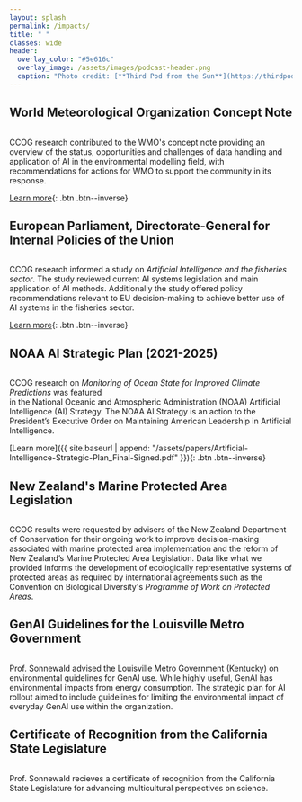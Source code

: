 ```yaml
---
layout: splash
permalink: /impacts/
title: " "
classes: wide
header:
  overlay_color: "#5e616c"
  overlay_image: /assets/images/podcast-header.png
  caption: "Photo credit: [**Third Pod from the Sun**](https://thirdpodfromthesun.com/)"
---
```


## World Meteorological Organization Concept Note

<figure style="width: 250px" class="align-left">
  <img src="{{ site.baseurl }}/assets/images/wmo-logo.png" alt="">
</figure> 

CCOG research contributed to the WMO's concept note providing an overview of the status, opportunities and challenges of data handling and application of AI in the environmental modelling field, with recommendations for actions for WMO to support the community in its response.

[Learn more](https://library.wmo.int/index.php?lvl=notice_display&id=22254){: .btn .btn--inverse}
<br>

## European Parliament, Directorate-General for Internal Policies of the Union

<figure style="width: 250px" class="align-left">
  <img src="{{ site.baseurl }}/assets/images/european-parliament-logo.png" alt="">
</figure>  

CCOG research informed a study on *Artificial Intelligence and the fisheries sector*. The study reviewed current AI systems legislation and main application of AI methods. Additionally the study offered policy recommendations relevant to EU decision-making to achieve better use of AI systems in the fisheries sector. 

[Learn more](https://op.europa.eu/en/publication-detail/-/publication/3f1ca47c-ede8-11ec-a534-01aa75ed71a1){: .btn .btn--inverse}
<br>

## NOAA AI Strategic Plan (2021-2025)

<figure style="width: 250px" class="align-left">
  <img src="{{ site.baseurl }}/assets/images/NOAA-AI-SP-title.png" alt="">
</figure> 

CCOG research on *Monitoring of Ocean State for Improved Climate Predictions* was featured  
in the National Oceanic and Atmospheric Administration (NOAA) Artificial Intelligence (AI) Strategy.
The NOAA AI Strategy is an action to the President’s Executive Order on Maintaining American
Leadership in Artificial Intelligence. 

[Learn more]({{ site.baseurl | append: "/assets/papers/Artificial-Intelligence-Strategic-Plan_Final-Signed.pdf" }}){: .btn .btn--inverse}
<br>

## New Zealand's Marine Protected Area Legislation

<figure style="width: 250px" class="align-left">
  <img src="{{ site.baseurl }}/assets/images/Department_of_Conservation_New_Zealand_logo.png" alt="">
</figure>  

CCOG results were requested by advisers of the New Zealand Department of Conservation for their ongoing work to improve 
decision-making associated with marine protected area implementation and the reform of New Zealand’s 
Marine Protected Area Legislation. Data like what we provided informs the development 
of ecologically representative systems of protected areas as required by international agreements such as 
the Convention on Biological Diversity's *Programme of Work on Protected Areas*.

## GenAI Guidelines for the Louisville Metro Government

<figure style="width: 250px" class="align-left">
  <img src="{{ site.baseurl }}/assets/images/Metro-Logo.jpg" alt="">
</figure>  

Prof. Sonnewald advised the Louisville Metro Government (Kentucky) on environmental guidelines for GenAI use. While highly useful, GenAI has environmental impacts from energy consumption. The strategic plan for AI rollout aimed to include guidelines for limiting the environmental impact of everyday GenAI use within the organization.


## Certificate of Recognition from the California State Legislature

<figure style="width: 250px" class="align-left">
  <img src="{{ site.baseurl }}/assets/images/Seal_of_the_Assembly_of_the_State_of_California.svg" alt="">
</figure>  

Prof. Sonnewald recieves a certificate of recognition from the California State Legislature for advancing multicultural perspectives on science.


